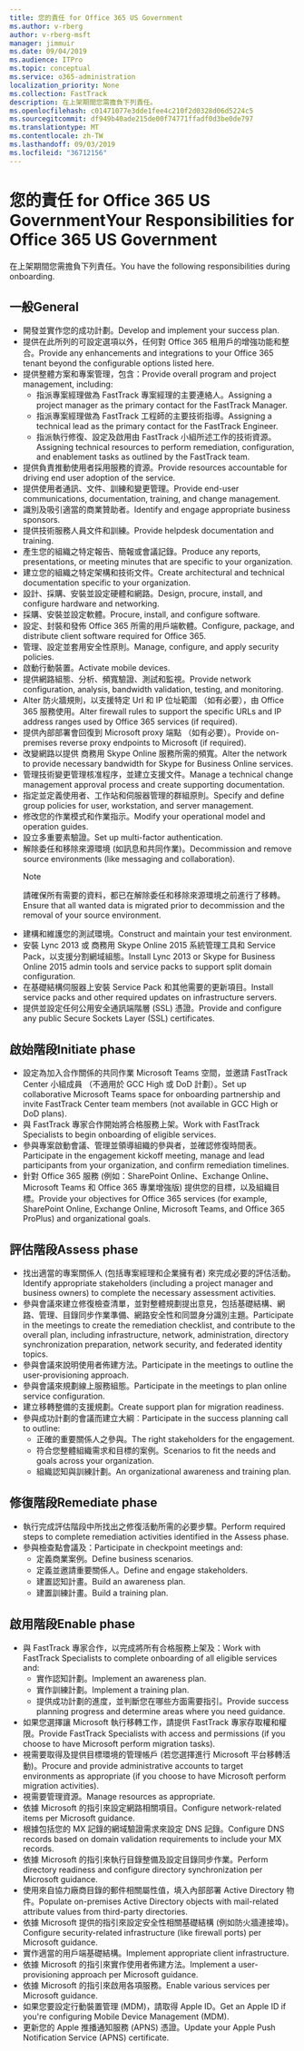 ```yaml
---
title: 您的責任 for Office 365 US Government
ms.author: v-rberg
author: v-rberg-msft
manager: jimmuir
ms.date: 09/04/2019
ms.audience: ITPro
ms.topic: conceptual
ms.service: o365-administration
localization_priority: None
ms.collection: FastTrack
description: 在上架期間您需擔負下列責任。
ms.openlocfilehash: c01471077e3dde1fee4c210f2d0328d06d5224c5
ms.sourcegitcommit: df949b40ade215de00f74771ffadf0d3be0de797
ms.translationtype: MT
ms.contentlocale: zh-TW
ms.lasthandoff: 09/03/2019
ms.locfileid: "36712156"
---
```

# <a name="your-responsibilities-for-office-365-us-government"></a><span data-ttu-id="074b9-103">您的責任 for Office 365 US Government</span><span class="sxs-lookup"><span data-stu-id="074b9-103">Your Responsibilities for Office 365 US Government</span></span>

<span data-ttu-id="074b9-104">在上架期間您需擔負下列責任。</span><span class="sxs-lookup"><span data-stu-id="074b9-104">You have the following responsibilities during onboarding.</span></span>
  
## <a name="general"></a><span data-ttu-id="074b9-105">一般</span><span class="sxs-lookup"><span data-stu-id="074b9-105">General</span></span>

- <span data-ttu-id="074b9-106">開發並實作您的成功計劃。</span><span class="sxs-lookup"><span data-stu-id="074b9-106">Develop and implement your success plan.</span></span>   
- <span data-ttu-id="074b9-107">提供在此所列的可設定選項以外，任何對 Office 365 租用戶的增強功能和整合。</span><span class="sxs-lookup"><span data-stu-id="074b9-107">Provide any enhancements and integrations to your Office 365 tenant beyond the configurable options listed here.</span></span>    
- <span data-ttu-id="074b9-108">提供整體方案和專案管理，包含：</span><span class="sxs-lookup"><span data-stu-id="074b9-108">Provide overall program and project management, including:</span></span>     
  - <span data-ttu-id="074b9-109">指派專案經理做為 FastTrack 專案經理的主要連絡人。</span><span class="sxs-lookup"><span data-stu-id="074b9-109">Assigning a project manager as the primary contact for the FastTrack Manager.</span></span>   
  - <span data-ttu-id="074b9-110">指派專案經理做為 FastTrack 工程師的主要技術指導。</span><span class="sxs-lookup"><span data-stu-id="074b9-110">Assigning a technical lead as the primary contact for the FastTrack Engineer.</span></span>  
  - <span data-ttu-id="074b9-111">指派執行修復、設定及啟用由 FastTrack 小組所述工作的技術資源。</span><span class="sxs-lookup"><span data-stu-id="074b9-111">Assigning technical resources to perform remediation, configuration, and enablement tasks as outlined by the FastTrack team.</span></span>   
- <span data-ttu-id="074b9-112">提供負責推動使用者採用服務的資源。</span><span class="sxs-lookup"><span data-stu-id="074b9-112">Provide resources accountable for driving end user adoption of the service.</span></span>    
- <span data-ttu-id="074b9-113">提供使用者通訊、文件、訓練和變更管理。</span><span class="sxs-lookup"><span data-stu-id="074b9-113">Provide end-user communications, documentation, training, and change management.</span></span>    
- <span data-ttu-id="074b9-114">識別及吸引適當的商業贊助者。</span><span class="sxs-lookup"><span data-stu-id="074b9-114">Identify and engage appropriate business sponsors.</span></span>     
- <span data-ttu-id="074b9-115">提供技術服務人員文件和訓練。</span><span class="sxs-lookup"><span data-stu-id="074b9-115">Provide helpdesk documentation and training.</span></span>     
- <span data-ttu-id="074b9-116">產生您的組織之特定報告、簡報或會議記錄。</span><span class="sxs-lookup"><span data-stu-id="074b9-116">Produce any reports, presentations, or meeting minutes that are specific to your organization.</span></span>     
- <span data-ttu-id="074b9-117">建立您的組織之特定架構和技術文件。</span><span class="sxs-lookup"><span data-stu-id="074b9-117">Create architectural and technical documentation specific to your organization.</span></span>     
- <span data-ttu-id="074b9-118">設計、採購、安裝並設定硬體和網路。</span><span class="sxs-lookup"><span data-stu-id="074b9-118">Design, procure, install, and configure hardware and networking.</span></span>    
- <span data-ttu-id="074b9-119">採購、安裝並設定軟體。</span><span class="sxs-lookup"><span data-stu-id="074b9-119">Procure, install, and configure software.</span></span>     
- <span data-ttu-id="074b9-120">設定、封裝和發佈 Office 365 所需的用戶端軟體。</span><span class="sxs-lookup"><span data-stu-id="074b9-120">Configure, package, and distribute client software required for Office 365.</span></span>    
- <span data-ttu-id="074b9-121">管理、設定並套用安全性原則。</span><span class="sxs-lookup"><span data-stu-id="074b9-121">Manage, configure, and apply security policies.</span></span>    
- <span data-ttu-id="074b9-122">啟動行動裝置。</span><span class="sxs-lookup"><span data-stu-id="074b9-122">Activate mobile devices.</span></span>    
- <span data-ttu-id="074b9-123">提供網路組態、分析、頻寬驗證、測試和監視。</span><span class="sxs-lookup"><span data-stu-id="074b9-123">Provide network configuration, analysis, bandwidth validation, testing, and monitoring.</span></span> 
- <span data-ttu-id="074b9-124">Alter 防火牆規則，以支援特定 Url 和 IP 位址範圍 （如有必要），由 Office 365 服務使用。</span><span class="sxs-lookup"><span data-stu-id="074b9-124">Alter firewall rules to support the specific URLs and IP address ranges used by Office 365 services (if required).</span></span>
- <span data-ttu-id="074b9-125">提供內部部署會回復到 Microsoft proxy 端點 （如有必要）。</span><span class="sxs-lookup"><span data-stu-id="074b9-125">Provide on-premises reverse proxy endpoints to Microsoft (if required).</span></span>     
- <span data-ttu-id="074b9-126">改變網路以提供 商務用 Skype Online 服務所需的頻寬。</span><span class="sxs-lookup"><span data-stu-id="074b9-126">Alter the network to provide necessary bandwidth for Skype for Business Online services.</span></span>   
- <span data-ttu-id="074b9-127">管理技術變更管理核准程序，並建立支援文件。</span><span class="sxs-lookup"><span data-stu-id="074b9-127">Manage a technical change management approval process and create supporting documentation.</span></span>    
- <span data-ttu-id="074b9-128">指定並定義使用者、工作站和伺服器管理的群組原則。</span><span class="sxs-lookup"><span data-stu-id="074b9-128">Specify and define group policies for user, workstation, and server management.</span></span>    
- <span data-ttu-id="074b9-129">修改您的作業模式和作業指示。</span><span class="sxs-lookup"><span data-stu-id="074b9-129">Modify your operational model and operation guides.</span></span>   
- <span data-ttu-id="074b9-130">設立多重要素驗證。</span><span class="sxs-lookup"><span data-stu-id="074b9-130">Set up multi-factor authentication.</span></span>   
- <span data-ttu-id="074b9-131">解除委任和移除來源環境 (如訊息和共同作業)。</span><span class="sxs-lookup"><span data-stu-id="074b9-131">Decommission and remove source environments (like messaging and collaboration).</span></span> 
    > [!NOTE]
    > <span data-ttu-id="074b9-132">請確保所有需要的資料，都已在解除委任和移除來源環境之前進行了移轉。</span><span class="sxs-lookup"><span data-stu-id="074b9-132">Ensure that all wanted data is migrated prior to decommission and the removal of your source environment.</span></span>   
- <span data-ttu-id="074b9-133">建構和維護您的測試環境。</span><span class="sxs-lookup"><span data-stu-id="074b9-133">Construct and maintain your test environment.</span></span>  
- <span data-ttu-id="074b9-134">安裝 Lync 2013 或 商務用 Skype Online 2015 系統管理工具和 Service Pack，以支援分割網域組態。</span><span class="sxs-lookup"><span data-stu-id="074b9-134">Install Lync 2013 or Skype for Business Online 2015 admin tools and service packs to support split domain configuration.</span></span>    
- <span data-ttu-id="074b9-135">在基礎結構伺服器上安裝 Service Pack 和其他需要的更新項目。</span><span class="sxs-lookup"><span data-stu-id="074b9-135">Install service packs and other required updates on infrastructure servers.</span></span>     
- <span data-ttu-id="074b9-136">提供並設定任何公用安全通訊端階層 (SSL) 憑證。</span><span class="sxs-lookup"><span data-stu-id="074b9-136">Provide and configure any public Secure Sockets Layer (SSL) certificates.</span></span> 
    
## <a name="initiate-phase"></a><span data-ttu-id="074b9-137">啟始階段</span><span class="sxs-lookup"><span data-stu-id="074b9-137">Initiate phase</span></span>

- <span data-ttu-id="074b9-138">設定為加入合作關係的共同作業 Microsoft Teams 空間，並邀請 FastTrack Center 小組成員 （不適用於 GCC High 或 DoD 計劃）。</span><span class="sxs-lookup"><span data-stu-id="074b9-138">Set up collaborative Microsoft Teams space for onboarding partnership and invite FastTrack Center team members (not available in GCC High or DoD plans).</span></span>   
- <span data-ttu-id="074b9-139">與 FastTrack 專家合作開始將合格服務上架。</span><span class="sxs-lookup"><span data-stu-id="074b9-139">Work with FastTrack Specialists to begin onboarding of eligible services.</span></span>    
- <span data-ttu-id="074b9-140">參與專案啟動會議、管理並領導組織的參與者，並確認修復時間表。</span><span class="sxs-lookup"><span data-stu-id="074b9-140">Participate in the engagement kickoff meeting, manage and lead participants from your organization, and confirm remediation timelines.</span></span>    
- <span data-ttu-id="074b9-141">針對 Office 365 服務 (例如：SharePoint Online、Exchange Online、Microsoft Teams 和 Office 365 專業增強版) 提供您的目標，以及組織目標。</span><span class="sxs-lookup"><span data-stu-id="074b9-141">Provide your objectives for Office 365 services (for example, SharePoint Online, Exchange Online, Microsoft Teams, and Office 365 ProPlus) and organizational goals.</span></span>
    
## <a name="assess-phase"></a><span data-ttu-id="074b9-142">評估階段</span><span class="sxs-lookup"><span data-stu-id="074b9-142">Assess phase</span></span>

- <span data-ttu-id="074b9-143">找出適當的專案關係人 (包括專案經理和企業擁有者) 來完成必要的評估活動。</span><span class="sxs-lookup"><span data-stu-id="074b9-143">Identify appropriate stakeholders (including a project manager and business owners) to complete the necessary assessment activities.</span></span>    
- <span data-ttu-id="074b9-144">參與會議來建立修復檢查清單，並對整體規劃提出意見，包括基礎結構、網路、管理、目錄同步作業準備、網路安全性和同盟身分識別主題。</span><span class="sxs-lookup"><span data-stu-id="074b9-144">Participate in the meetings to create the remediation checklist, and contribute to the overall plan, including infrastructure, network, administration, directory synchronization preparation, network security, and federated identity topics.</span></span> 
- <span data-ttu-id="074b9-145">參與會議來說明使用者佈建方法。</span><span class="sxs-lookup"><span data-stu-id="074b9-145">Participate in the meetings to outline the user-provisioning approach.</span></span>     
- <span data-ttu-id="074b9-146">參與會議來規劃線上服務組態。</span><span class="sxs-lookup"><span data-stu-id="074b9-146">Participate in the meetings to plan online service configuration.</span></span>    
- <span data-ttu-id="074b9-147">建立移轉整備的支援規劃。</span><span class="sxs-lookup"><span data-stu-id="074b9-147">Create support plan for migration readiness.</span></span>    
- <span data-ttu-id="074b9-148">參與成功計劃的會議而建立大綱︰</span><span class="sxs-lookup"><span data-stu-id="074b9-148">Participate in the success planning call to outline:</span></span>   
  - <span data-ttu-id="074b9-149">正確的重要關係人之參與。</span><span class="sxs-lookup"><span data-stu-id="074b9-149">The right stakeholders for the engagement.</span></span>   
  - <span data-ttu-id="074b9-150">符合您整體組織需求和目標的案例。</span><span class="sxs-lookup"><span data-stu-id="074b9-150">Scenarios to fit the needs and goals across your organization.</span></span>   
  - <span data-ttu-id="074b9-151">組織認知與訓練計劃。</span><span class="sxs-lookup"><span data-stu-id="074b9-151">An organizational awareness and training plan.</span></span>
    
## <a name="remediate-phase"></a><span data-ttu-id="074b9-152">修復階段</span><span class="sxs-lookup"><span data-stu-id="074b9-152">Remediate phase</span></span>

- <span data-ttu-id="074b9-153">執行完成評估階段中所找出之修復活動所需的必要步驟。</span><span class="sxs-lookup"><span data-stu-id="074b9-153">Perform required steps to complete remediation activities identified in the Assess phase.</span></span>  
- <span data-ttu-id="074b9-154">參與檢查點會議及：</span><span class="sxs-lookup"><span data-stu-id="074b9-154">Participate in checkpoint meetings and:</span></span>   
  - <span data-ttu-id="074b9-155">定義商業案例。</span><span class="sxs-lookup"><span data-stu-id="074b9-155">Define business scenarios.</span></span>  
  - <span data-ttu-id="074b9-156">定義並邀請重要關係人。</span><span class="sxs-lookup"><span data-stu-id="074b9-156">Define and engage stakeholders.</span></span>  
  - <span data-ttu-id="074b9-157">建置認知計畫。</span><span class="sxs-lookup"><span data-stu-id="074b9-157">Build an awareness plan.</span></span> 
  - <span data-ttu-id="074b9-158">建置訓練計畫。</span><span class="sxs-lookup"><span data-stu-id="074b9-158">Build a training plan.</span></span>
    
## <a name="enable-phase"></a><span data-ttu-id="074b9-159">啟用階段</span><span class="sxs-lookup"><span data-stu-id="074b9-159">Enable phase</span></span>

- <span data-ttu-id="074b9-160">與 FastTrack 專家合作，以完成將所有合格服務上架及：</span><span class="sxs-lookup"><span data-stu-id="074b9-160">Work with FastTrack Specialists to complete onboarding of all eligible services and:</span></span>  
  - <span data-ttu-id="074b9-161">實作認知計劃。</span><span class="sxs-lookup"><span data-stu-id="074b9-161">Implement an awareness plan.</span></span>   
  - <span data-ttu-id="074b9-162">實作訓練計劃。</span><span class="sxs-lookup"><span data-stu-id="074b9-162">Implement a training plan.</span></span>   
  - <span data-ttu-id="074b9-163">提供成功計劃的進度，並判斷您在哪些方面需要指引。</span><span class="sxs-lookup"><span data-stu-id="074b9-163">Provide success planning progress and determine areas where you need guidance.</span></span>  
- <span data-ttu-id="074b9-164">如果您選擇讓 Microsoft 執行移轉工作，請提供 FastTrack 專家存取權和權限。</span><span class="sxs-lookup"><span data-stu-id="074b9-164">Provide FastTrack Specialists with access and permissions (if you choose to have Microsoft perform migration tasks).</span></span>   
- <span data-ttu-id="074b9-165">視需要取得及提供目標環境的管理帳戶 (若您選擇進行 Microsoft 平台移轉活動)。</span><span class="sxs-lookup"><span data-stu-id="074b9-165">Procure and provide administrative accounts to target environments as appropriate (if you choose to have Microsoft perform migration activities).</span></span>    
- <span data-ttu-id="074b9-166">視需要管理資源。</span><span class="sxs-lookup"><span data-stu-id="074b9-166">Manage resources as appropriate.</span></span>     
- <span data-ttu-id="074b9-167">依據 Microsoft 的指引來設定網路相關項目。</span><span class="sxs-lookup"><span data-stu-id="074b9-167">Configure network-related items per Microsoft guidance.</span></span>    
- <span data-ttu-id="074b9-168">根據包括您的 MX 記錄的網域驗證需求來設定 DNS 記錄。</span><span class="sxs-lookup"><span data-stu-id="074b9-168">Configure DNS records based on domain validation requirements to include your MX records.</span></span>    
- <span data-ttu-id="074b9-169">依據 Microsoft 的指引來執行目錄整備及設定目錄同步作業。</span><span class="sxs-lookup"><span data-stu-id="074b9-169">Perform directory readiness and configure directory synchronization per Microsoft guidance.</span></span>   
- <span data-ttu-id="074b9-170">使用來自協力廠商目錄的郵件相關屬性值，填入內部部署 Active Directory 物件。</span><span class="sxs-lookup"><span data-stu-id="074b9-170">Populate on-premises Active Directory objects with mail-related attribute values from third-party directories.</span></span>    
- <span data-ttu-id="074b9-171">依據 Microsoft 提供的指引來設定安全性相關基礎結構 (例如防火牆連接埠)。</span><span class="sxs-lookup"><span data-stu-id="074b9-171">Configure security-related infrastructure (like firewall ports) per Microsoft guidance.</span></span>    
- <span data-ttu-id="074b9-172">實作適當的用戶端基礎結構。</span><span class="sxs-lookup"><span data-stu-id="074b9-172">Implement appropriate client infrastructure.</span></span>   
- <span data-ttu-id="074b9-173">依據 Microsoft 的指引來實作使用者佈建方法。</span><span class="sxs-lookup"><span data-stu-id="074b9-173">Implement a user-provisioning approach per Microsoft guidance.</span></span>    
- <span data-ttu-id="074b9-174">依據 Microsoft 的指引來啟用各項服務。</span><span class="sxs-lookup"><span data-stu-id="074b9-174">Enable various services per Microsoft guidance.</span></span>    
- <span data-ttu-id="074b9-175">如果您要設定行動裝置管理 (MDM)，請取得 Apple ID。</span><span class="sxs-lookup"><span data-stu-id="074b9-175">Get an Apple ID if you're configuring Mobile Device Management (MDM).</span></span>   
- <span data-ttu-id="074b9-176">更新您的 Apple 推播通知服務 (APNS) 憑證。</span><span class="sxs-lookup"><span data-stu-id="074b9-176">Update your Apple Push Notification Service (APNS) certificate.</span></span>
    

  

